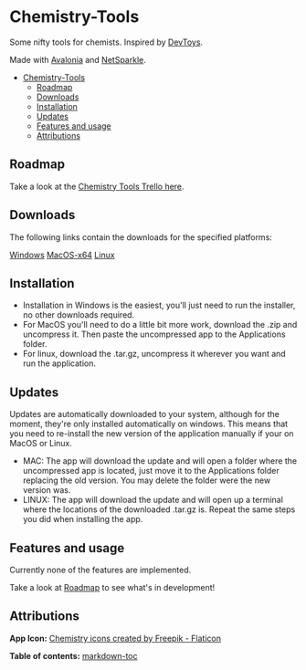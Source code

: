 # Chemistry-Tools
Some nifty tools for chemists. Inspired by [DevToys](https://github.com/veler/DevToys).

Made with [Avalonia](https://github.com/AvaloniaUI/Avalonia) and [NetSparkle](https://github.com/NetSparkleUpdater/NetSparkle).

- [Chemistry-Tools](#chemistry-tools)
  * [Roadmap](#roadmap)
  * [Downloads](#downloads)
  * [Installation](#installation)
  * [Updates](#updates)
  * [Features and usage](#features-and-usage)
  * [Attributions](#attributions)

## Roadmap
Take a look at the [Chemistry Tools Trello here](https://trello.com/b/fFzjvGlI/chemistry-app).

## Downloads
The following links contain the downloads for the specified platforms:

[Windows](https://chemistry-tools.netlify.app/windows/Chemistry%20Tools%20Installer.exe) [MacOS-x64](https://chemistry-tools.netlify.app/macos/Chemistry%20Tools%20%28OSX-x64%29%200.0.0.zip) [Linux](https://chemistry-tools.netlify.app/linux/Chemistry%20Tools%20%28Linux-x64%29%200.0.0.tar.gz)

## Installation
* Installation in Windows is the easiest, you'll just need to run the installer, no other downloads required.
* For MacOS you'll need to do a little bit more work, download the .zip and uncompress it. Then paste the uncompressed app to the Applications folder.
* For linux, download the .tar.gz, uncompress it wherever you want and run the application.

## Updates
Updates are automatically downloaded to your system, although for the moment, they're only installed automatically on windows. This means that you need to re-install the new version of the application manually if your on MacOS or Linux.

* MAC: The app will download the update and will open a folder where the uncompressed app is located, just move it to the Applications folder replacing the old version. You may delete the folder were the new version was.
* LINUX: The app will download the update and will open up a terminal where the locations of the downloaded .tar.gz is. Repeat the same steps you did when installing the app.

## Features and usage
Currently none of the features are implemented.

Take a look at [Roadmap](#roadmap) to see what's in development!

## Attributions
**App Icon:**
<a href="https://www.flaticon.com/free-icons/chemistry" title="chemistry icons">Chemistry icons created by Freepik - Flaticon</a>

**Table of contents:**
<a href='http://ecotrust-canada.github.io/markdown-toc/'>markdown-toc</a>
